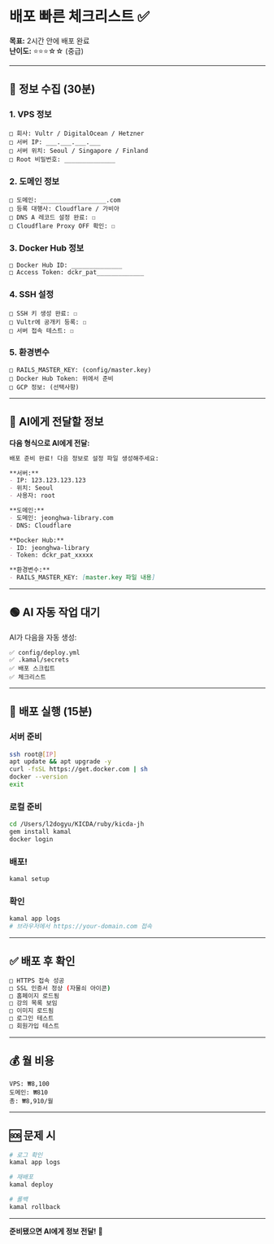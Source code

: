 # 배포 빠른 체크리스트 ✅

**목표:** 2시간 안에 배포 완료  
**난이도:** ⭐⭐⭐☆☆ (중급)

---

## 📝 정보 수집 (30분)

### 1. VPS 정보
```
□ 회사: Vultr / DigitalOcean / Hetzner
□ 서버 IP: ___.___.___.___ 
□ 서버 위치: Seoul / Singapore / Finland
□ Root 비밀번호: ______________
```

### 2. 도메인 정보
```
□ 도메인: __________________.com
□ 등록 대행사: Cloudflare / 가비아
□ DNS A 레코드 설정 완료: ☐
□ Cloudflare Proxy OFF 확인: ☐
```

### 3. Docker Hub 정보
```
□ Docker Hub ID: ______________
□ Access Token: dckr_pat_____________
```

### 4. SSH 설정
```
□ SSH 키 생성 완료: ☐
□ Vultr에 공개키 등록: ☐
□ 서버 접속 테스트: ☐
```

### 5. 환경변수
```
□ RAILS_MASTER_KEY: (config/master.key)
□ Docker Hub Token: 위에서 준비
□ GCP 정보: (선택사항)
```

---

## 🤖 AI에게 전달할 정보

**다음 형식으로 AI에게 전달:**

```markdown
배포 준비 완료! 다음 정보로 설정 파일 생성해주세요:

**서버:**
- IP: 123.123.123.123
- 위치: Seoul
- 사용자: root

**도메인:**
- 도메인: jeonghwa-library.com
- DNS: Cloudflare

**Docker Hub:**
- ID: jeonghwa-library
- Token: dckr_pat_xxxxx

**환경변수:**
- RAILS_MASTER_KEY: [master.key 파일 내용]
```

---

## 🟢 AI 자동 작업 대기

AI가 다음을 자동 생성:
```
✅ config/deploy.yml
✅ .kamal/secrets
✅ 배포 스크립트
✅ 체크리스트
```

---

## 🚀 배포 실행 (15분)

### 서버 준비
```bash
ssh root@[IP]
apt update && apt upgrade -y
curl -fsSL https://get.docker.com | sh
docker --version
exit
```

### 로컬 준비
```bash
cd /Users/l2dogyu/KICDA/ruby/kicda-jh
gem install kamal
docker login
```

### 배포!
```bash
kamal setup
```

### 확인
```bash
kamal app logs
# 브라우저에서 https://your-domain.com 접속
```

---

## ✅ 배포 후 확인

```bash
□ HTTPS 접속 성공
□ SSL 인증서 정상 (자물쇠 아이콘)
□ 홈페이지 로드됨
□ 강의 목록 보임
□ 이미지 로드됨
□ 로그인 테스트
□ 회원가입 테스트
```

---

## 💰 월 비용

```
VPS: ₩8,100
도메인: ₩810
총: ₩8,910/월
```

---

## 🆘 문제 시

```bash
# 로그 확인
kamal app logs

# 재배포
kamal deploy

# 롤백
kamal rollback
```

---

**준비됐으면 AI에게 정보 전달!** 🚀


